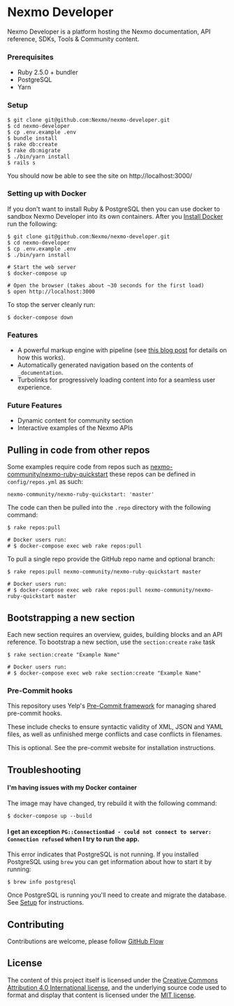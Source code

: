 # Nexmo Developer

Nexmo Developer is a platform hosting the Nexmo documentation, API reference, SDKs, Tools & Community content.

### Prerequisites

- Ruby 2.5.0 + bundler
- PostgreSQL
- Yarn

### Setup

```
$ git clone git@github.com:Nexmo/nexmo-developer.git
$ cd nexmo-developer
$ cp .env.example .env
$ bundle install
$ rake db:create
$ rake db:migrate
$ ./bin/yarn install
$ rails s
```

You should now be able to see the site on http://localhost:3000/

### Setting up with Docker

If you don't want to install Ruby & PostgreSQL then you can use docker to sandbox Nexmo Developer into its own containers. After you [Install Docker](https://docs.docker.com/engine/installation/) run the following:

```
$ git clone git@github.com:Nexmo/nexmo-developer.git
$ cd nexmo-developer
$ cp .env.example .env
$ ./bin/yarn install

# Start the web server
$ docker-compose up

# Open the browser (takes about ~30 seconds for the first load)
$ open http://localhost:3000
```

To stop the server cleanly run:

```
$ docker-compose down
```

### Features

- A powerful markup engine with pipeline (see [this blog post](https://lab.io/articles/2017/02/12/extending-markdown-with-middleware/) for details on how this works).
- Automatically generated navigation based on the contents of `_documentation`.
- Turbolinks for progressively loading content into for a seamless user experience.

### Future Features

- Dynamic content for community section
- Interactive examples of the Nexmo APIs

## Pulling in code from other repos

Some examples require code from repos such as [nexmo-community/nexmo-ruby-quickstart](https://github.com/nexmo-community/nexmo-ruby-quickstart) these repos can be defined in `config/repos.yml` as such:

```
nexmo-community/nexmo-ruby-quickstart: 'master'
```

The code can then be pulled into the `.repo` directory with the following command:

```
$ rake repos:pull

# Docker users run:
# $ docker-compose exec web rake repos:pull
```

To pull a single repo provide the GitHub repo name and optional branch:

```
$ rake repos:pull nexmo-community/nexmo-ruby-quickstart master

# Docker users run:
# $ docker-compose exec web rake repos:pull nexmo-community/nexmo-ruby-quickstart master
```

## Bootstrapping a new section

Each new section requires an overview, guides, building blocks and an API reference. To bootstrap a new section, use the `section:create` `rake` task

```
$ rake section:create "Example Name"

# Docker users run:
# $ docker-compose exec web rake section:create "Example Name"
```

### Pre-Commit hooks

This repository uses Yelp's [Pre-Commit framework](http://pre-commit.com/) for managing shared pre-commit hooks.

These include checks to ensure syntactic validity of XML, JSON and YAML files, as well as unfinished merge conflicts and case conflicts in filenames.

This is optional. See the pre-commit website for installation instructions.

## Troubleshooting

#### I'm having issues with my Docker container

The image may have changed, try rebuild it with the following command:

```
$ docker-compose up --build
```

#### I get an exception `PG::ConnectionBad - could not connect to server: Connection refused` when I try to run the app.

This error indicates that PostgreSQL is not running. If you installed PostgreSQL using `brew` you can get information about how to start it by running:

```
$ brew info postgresql
```

Once PostgreSQL is running you'll need to create and migrate the database. See [Setup](#Setup) for instructions.

## Contributing

Contributions are welcome, please follow [GitHub Flow](https://guides.github.com/introduction/flow/index.html)

## License

The content of this project itself is licensed under the [Creative Commons Attribution 4.0 International license](https://creativecommons.org/licenses/by/4.0/), and the underlying source code used to format and display that content is licensed under the [MIT license](https://github.com/Nexmo/nexmo-developer/blob/master/LICENSE.txt).

